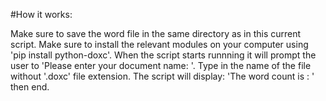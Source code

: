 #How it works:

Make sure to save the word file in the same directory as in this current script.
Make sure to install the relevant modules on your computer using 'pip install python-doxc'.
When the script starts runnning it will prompt the user to 'Please enter your document name: '.
Type in the name of the file without '.doxc' file extension.
The script will display: 'The word count is : ' then end.
